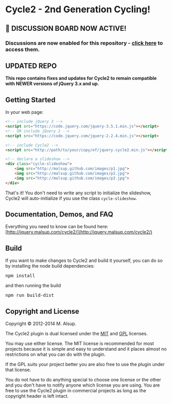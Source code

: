 # Cycle2 - 2nd Generation Cycling!

## 📣 DISCUSSION BOARD NOW ACTIVE!
### Discussions are now enabled for this repository - [click here](https://github.com/thecarnie/cycle2/discussions) to access them.

## UPDATED REPO
**This repo contains fixes and updates for Cycle2 to remain compatible with NEWER versions of jQuery 3.x and up.**  

## Getting Started
In your web page:

```html
<!-- include jQuery 3 -->
<script src="https://code.jquery.com/jquery-3.5.1.min.js"></script>
<!-- OR include jQuery 2 -->
<script src="https://code.jquery.com/jquery-2.2.4.min.js"></script>

<!-- include Cycle2 -->
<script src="http://path/to/your/copy/of/jquery.cycle2.min.js"></script>
```

```html
<!-- declare a slideshow -->
<div class="cycle-slideshow">
    <img src="http://malsup.github.com/images/p1.jpg">
    <img src="http://malsup.github.com/images/p2.jpg">
    <img src="http://malsup.github.com/images/p3.jpg">
</div>
```

That's it!  You don't need to write any script to initialize the slideshow, Cycle2 will auto-initialize if you use the class <code>cycle-slideshow</code>.

## Documentation, Demos, and FAQ
Everything you need to know can be found here: 
[http://jquery.malsup.com/cycle2/](http://jquery.malsup.com/cycle2/)

## Build
If you want to make changes to Cycle2 and build it yourself, you can do so by installing the node build dependencies:
<pre>npm install</pre>
and then running the build
<pre>npm run build-dist</pre>

## Copyright and License
Copyright &copy; 2012-2014 M. Alsup.

The Cycle2 plugin is dual licensed under the [MIT](http://malsup.github.com/mit-license.txt) and [GPL](http://malsup.github.com/gpl-license-v2.txt) licenses.

You may use either license.  The MIT license is recommended for most projects because it is simple and easy to understand and it places almost no restrictions on what you can do with the plugin.

If the GPL suits your project better you are also free to use the plugin under that license.

You do not have to do anything special to choose one license or the other and you don't have to notify anyone which license you are using. You are free to use the Cycle2 plugin in commercial projects as long as the copyright header is left intact.
